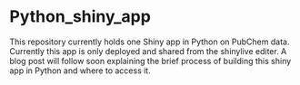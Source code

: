 # Python_shiny_app

This repository currently holds one Shiny app in Python on PubChem data. Currently this app is only deployed and shared from the shinylive editer. A blog post will follow soon explaining the brief process of building this shiny app in Python and where to access it.